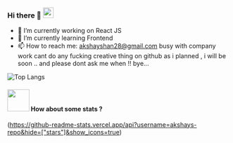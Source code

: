 ### Hi there 👋  <img src="https://github.com/TheDudeThatCode/TheDudeThatCode/blob/master/Assets/Earth.gif" width="24px">
  

- 🔭 I’m currently working on React JS 
- 🌱 I’m currently learning Frontend
- 📫 How to reach me: akshayshan28@gmail.com
busy with company work cant do any fucking creative thing on github as i planned , i will be soon .. and please dont ask me when !!
bye...

![Top Langs](https://github-readme-stats.vercel.app/api/top-langs/?username=akshays-repo&theme=buefy&layout=compact)


#### <img src="https://media.giphy.com/media/VgCDAzcKvsR6OM0uWg/giphy.gif" width="50"> How about some stats ?
  
   
(https://github-readme-stats.vercel.app/api?username=akshays-repo&hide=["stars"]&show_icons=true)


